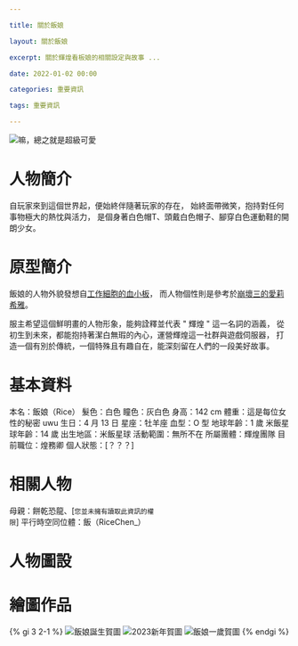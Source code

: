 ```yaml
---

title: 關於飯娘

layout: 關於飯娘

excerpt: 關於輝煌看板娘的相關設定與故事 ...

date: 2022-01-02 00:00

categories: 重要資訊

tags: 重要資訊

---
```


![嘛，總之就是超級可愛](https://cdn.discordapp.com/attachments/596718421966716928/1088825236822183936/AddText_03-24-10.02.33.png)

# 人物簡介

自玩家來到這個世界起，便始終伴隨著玩家的存在，
始終面帶微笑，抱持對任何事物極大的熱忱與活力，
是個身著白色帽T、頭戴白色帽子、腳穿白色運動鞋的開朗少女。

# 原型簡介

飯娘的人物外貌發想自<a href="https://zh.wikipedia.org/zh-tw/工作細胞">工作細胞的血小板</a>，
而人物個性則是參考於<a href="https://zh.moegirl.org.cn/zh-tw/愛莉希雅">崩壞三的愛莉希雅</a>。

服主希望這個鮮明畫的人物形象，能夠詮釋並代表 " 輝煌 " 這一名詞的涵義，
從初生到未來，都能抱持著潔白無瑕的內心，運營輝煌這一社群與遊戲伺服器，
打造一個有別於傳統，一個特殊且有趣自在，能深刻留在人們的一段美好故事。

# 基本資料

本名：飯娘（Rice）
髮色：白色
瞳色：灰白色
身高：142 cm
體重：這是每位女性的秘密 uwu
生日：4 月 13 日
星座：牡羊座
血型：O 型
地球年齡：1 歲
米飯星球年齡：14 歲
出生地區：米飯星球
活動範圍：無所不在
所屬團體：輝煌團隊
目前職位：煌務卿
個人狀態：[？？？]

# 相關人物

母親：餅乾恐龍、[` 您並未擁有讀取此資訊的權限 `]
平行時空同位體：飯（RiceChen_）

# 人物圖設

# 繪圖作品
{% gi 3 2-1 %}
  ![飯娘誕生賀圖](https://cdn.discordapp.com/attachments/596718421966716928/1088834347173429298/122e7f2a32d63900.png)
  ![2023新年賀圖](https://cdn.discordapp.com/attachments/596718421966716928/1088834346238087178/newyear.png)
  ![飯娘一歲賀圖](https://cdn.discordapp.com/attachments/596718421966716928/1088834348112941126/2-1.png)
{% endgi %}


